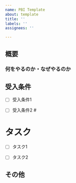 ```yaml
---
name: PBI Template
about: template
title: ''
labels: ''
assignees: ''

---
```


## 概要 <!-- このPBIにおける主要な課題や機能、及び期待される成果について簡潔に説明してください。--> 



### 何をやるのか・なぜやるのか 



## 受入条件 <!-- このPBIを完了とするための条件をリスト形式で記載してください。受け入れ条件は状態として記載します。--> 

- [ ] 受入条件1 

- [ ] 受入条件2 #



# タスク <!-- 開発者がこのPBIを達成するために必要なタスク（具体的な作業項目）をリスト形式で記載してください。--> 

- [ ] タスク1 

- [ ] タスク2 



## その他 <!-- このPBIに関連するドキュメント、過去の類似したPBI、注記や備考などをここに記載してください。-->
